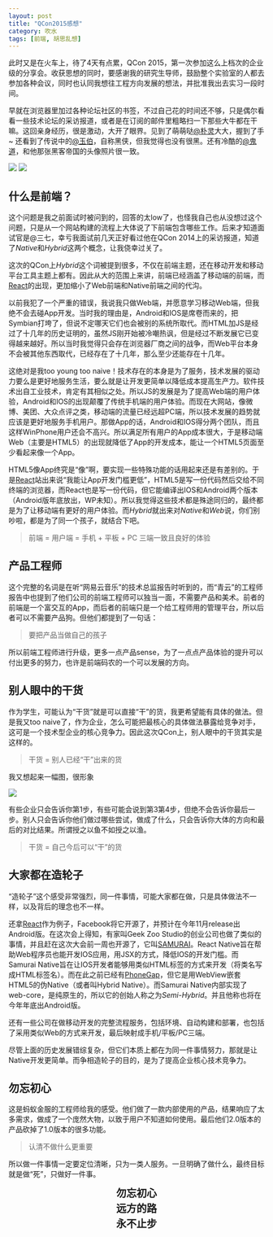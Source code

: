 ```yaml
---
layout: post
title: "QCon2015感想"
category: 吹水
tags: [前端, 胡思乱想]
---
```


此时又是在火车上，待了4天有点累，QCon 2015，第一次参加这么上档次的企业级的分享会。收获思想的同时，要感谢我的研究生导师，鼓励整个实验室的人都去参加各种会议，同时也认同我想往工程方向发展的想法，并批准我出去实习一段时间。

早就在浏览器里加过各种论坛社区的书签，不过自己花的时间还不够，只是偶尔看看一些技术论坛的采访报道，或者是在订阅的邮件里粗略扫一下那些大牛都在干嘛。这回亲身经历，很是激动，大开了眼界。见到了萌萌哒[@朴灵](http://weibo.com/u/1744667943)大大，握到了手~ 还看到了传说中的[@玉伯](http://weibo.com/u/1748374882)，自称黑侠，但我觉得也没有很黑。还有冷酷的[@鬼道](http://weibo.com/u/1191398254)，和他那张黑客帝国的头像照片很一致。

<!-- more -->

<img src="/images/photos/20150426_01.jpg">

<img src="/images/photos/20150426_02.jpg">



什么是前端？
-------------
这个问题是我之前面试时被问到的，回答的太low了，也怪我自己也从没想过这个问题，只是从一个网站构建的流程上大体说了下前端包含哪些工作。后来才知道面试官是@三七，幸亏我面试前几天正好看过他在QCon 2014上的采访报道，知道了*Native*和*Hybrid*这两个概念，让我侥幸过关了。

这次的QCon上*Hybrid*这个词被提到很多，不仅在前端主题，还在移动开发和移动平台工具主题上都有。因此从大的范围上来讲，前端已经涵盖了移动端的前端，而[React](http://facebook.github.io/react-native/)的出现，更加缩小了Web前端和Native前端之间的代沟。

以前我犯了一个严重的错误，我说我只做Web端，并愿意学习移动Web端，但我绝不会去碰App开发。当时我的理由是，Android和IOS是席卷而来的，把Symbian打垮了，但说不定哪天它们也会被别的系统所取代。而HTML加JS是经过了十几年的历史证明的，虽然JS刚开始被冷嘲热讽，但是经过不断发展它已变得越来越好。所以当时我觉得只会存在浏览器厂商之间的战争，而Web平台本身不会被其他东西取代，已经存在了十几年，那么至少还能存在十几年。

这绝对是我too young too naive！技术存在的本身是为了服务，技术发展的驱动力要么是更好地服务生活，要么就是让开发更简单以降低成本提高生产力。软件技术出自工业技术，肯定有其相似之处。所以JS的发展是为了提高Web端的用户体验，Android和IOS的出现颠覆了传统手机端的用户体验。而现在大网站，像微博、美团、大众点评之类，移动端的流量已经远超PC端，所以技术发展的趋势就应该是更好地服务手机用户。那做App的话，Android和IOS得分两个团队，而且这样WinPhone用户还会不高兴。所以满足所有用户的App成本很大，于是移动端Web（主要是HTML5）的出现就降低了App的开发成本，能让一个HTML5页面至少看起来像一个App。

HTML5像App终究是“像”啊，要实现一些特殊功能的话用起来还是有差别的。于是[React](http://facebook.github.io/react-native/)站出来说“我能让App开发门槛更低”，HTML5是写一份代码然后交给不同终端的浏览器，而React也是写一份代码，但它能编译出IOS和Android两个版本（Android版年底放出，WP未知）。所以我觉得这些技术都是殊途同归的，最终都是为了让移动端有更好的用户体验。而*Hybrid*就出来对*Native*和*Web*说，你们别吵啦，都是为了同一个孩子，就结合下吧。

> 前端 = 用户端 = 手机 + 平板 + PC 三端一致且良好的体验



产品工程师
------------
这个完整的名词是在听“网易云音乐”的技术总监报告时听到的，而“青云”的工程师报告中也提到了他们公司的前端工程师可以独当一面，不需要产品和美术。前者的前端是一个富交互的App，而后者的前端只是一个给工程师用的管理平台，所以后者可以不需要产品狗。但他们都提到了一句话：

> 要把产品当做自己的孩子

所以前端工程师进行升级，更多一点产品sense，为了一点点产品体验的提升可以付出更多的努力，也许是前端码农的一个可以发展的方向。



别人眼中的干货
----------------
作为学生，可能认为“干货”就是可以直接“干”的货，我更希望能有具体的做法。但是我又too naive了，作为企业，怎么可能把最核心的具体做法暴露给竞争对手，这可是一个技术型企业的核心竞争力。因此这次QCon上，别人眼中的干货其实是这样的。

> 干货 = 别人已经“干”出来的货

我又想起来一幅图，很形象

<img src="/images/photos/draw_horse.jpg">

有些企业只会告诉你第1步，有些可能会说到第3第4步，但绝不会告诉你最后一步。别人只会告诉你他们做过哪些尝试，做成了什么，只会告诉你大体的方向和最后的对比结果。所谓授之以鱼不如授之以渔。

> 干货 = 自己今后可以“干”的货



大家都在造轮子
----------------
“造轮子”这个感受非常强烈，同一件事情，可能大家都在做，只是具体做法不一样，以及背后的理念也不一样。

还拿[React](http://facebook.github.io/react-native/)作为例子，Facebook将它开源了，并预计在今年11月release出Android版。在这次会上得知，有家叫Geek Zoo Studio的创业公司也做了类似的事情，并且赶在这次大会前一周也开源了，它叫[SAMURAI](https://github.com/hackers-painters/samurai-native)。React Native旨在帮助Web程序员也能开发IOS应用，用JSX的方式，降低IOS的开发门槛。而Samurai Native旨在让IOS开发者能够用类似HTML标签的方式来开发（将类名写成HTML标签名）。而在此之前已经有[PhoneGap](http://phonegap.com/)，但它是用WebView嵌套HTML5的伪Native（或者叫Hybrid Native）。而Samurai Native内部实现了web-core，是纯原生的，所以它的创始人称之为*Semi-Hybrid*。并且他称也将在今年年底出Android版。

还有一些公司在做移动开发的完整流程服务，包括环境、自动构建和部署，也包括了采用类似Web的方式来开发，最后映射成手机/平板/PC三端。

尽管上面的历史发展错综复杂，但它们本质上都在为同一件事情努力，那就是让Native开发更简单。而争相造轮子的目的，是为了提高企业核心技术竞争力。



勿忘初心
----------
这是蚂蚁金服的工程师给我的感受。他们做了一款内部使用的产品，结果响应了太多需求，做成了一个庞然大物，以致于用户不知道如何使用。最后他们2.0版本的产品砍掉了1.0版本的很多功能。

> 认清不做什么更重要

所以做一件事情一定要定位清晰，只为一类人服务。一旦明确了做什么，最终目标就是做“死”，只做好一件事。


<div style="font-size:20px; font-weight:bold; line-height:30px; text-align:center;">
    勿忘初心<br>
    远方的路<br>
    永不止步<br>
</div>